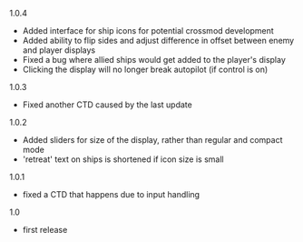 1.0.4
- Added interface for ship icons for potential crossmod development
- Added ability to flip sides and adjust difference in offset between enemy and player displays
- Fixed a bug where allied ships would get added to the player's display
- Clicking the display will no longer break autopilot (if control is on)

1.0.3
- Fixed another CTD caused by the last update

1.0.2
- Added sliders for size of the display, rather than regular and compact mode
- 'retreat' text on ships is shortened if icon size is small

1.0.1
- fixed a CTD that happens due to input handling

1.0
- first release